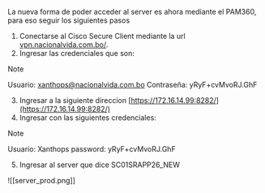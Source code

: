 La nueva forma de poder acceder al server es ahora mediante el PAM360, para eso seguir los siguientes pasos

1. Conectarse al Cisco Secure Client mediante la url [vpn.nacionalvida.com.bo/](http://vpn.nacionalvida.com.bo/).
2. Ingresar las credenciales que son:

>[!Note] 
> Usuario: xanthops@nacionalvida.com.bo
> Contraseña: yRyF+cvMvoRJ.GhF

3. Ingresar a la siguiente direccion [https://172.16.14.99:8282/](https://172.16.14.99:8282/)
4. Ingresar con las siguientes credenciales:

>[!Note]
> Usuario: Xanthops
> password: yRyF+cvMvoRJ.GhF

5. Ingresar al server que dice SC01SRAPP26_NEW

![[server_prod.png]]